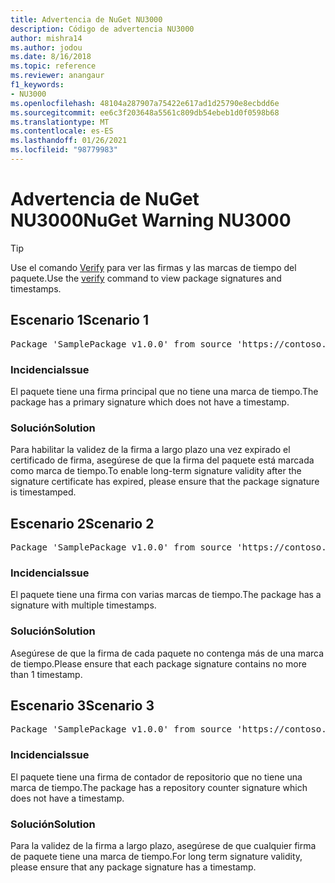 ```yaml
---
title: Advertencia de NuGet NU3000
description: Código de advertencia NU3000
author: mishra14
ms.author: jodou
ms.date: 8/16/2018
ms.topic: reference
ms.reviewer: anangaur
f1_keywords:
- NU3000
ms.openlocfilehash: 48104a287907a75422e617ad1d25790e8ecbdd6e
ms.sourcegitcommit: ee6c3f203648a5561c809db54ebeb1d0f0598b68
ms.translationtype: MT
ms.contentlocale: es-ES
ms.lasthandoff: 01/26/2021
ms.locfileid: "98779983"
---
```

# <a name="nuget-warning-nu3000"></a><span data-ttu-id="39b4c-103">Advertencia de NuGet NU3000</span><span class="sxs-lookup"><span data-stu-id="39b4c-103">NuGet Warning NU3000</span></span>

> [!Tip]
> <span data-ttu-id="39b4c-104">Use el comando [Verify](../cli-reference/cli-ref-verify.md) para ver las firmas y las marcas de tiempo del paquete.</span><span class="sxs-lookup"><span data-stu-id="39b4c-104">Use the [verify](../cli-reference/cli-ref-verify.md) command to view package signatures and timestamps.</span></span>

## <a name="scenario-1"></a><span data-ttu-id="39b4c-105">Escenario 1</span><span class="sxs-lookup"><span data-stu-id="39b4c-105">Scenario 1</span></span>

<pre>Package 'SamplePackage v1.0.0' from source 'https://contoso.com/index.json': The primary signature does not have a timestamp.</pre>

### <a name="issue"></a><span data-ttu-id="39b4c-106">Incidencia</span><span class="sxs-lookup"><span data-stu-id="39b4c-106">Issue</span></span>

<span data-ttu-id="39b4c-107">El paquete tiene una firma principal que no tiene una marca de tiempo.</span><span class="sxs-lookup"><span data-stu-id="39b4c-107">The package has a primary signature which does not have a timestamp.</span></span>


### <a name="solution"></a><span data-ttu-id="39b4c-108">Solución</span><span class="sxs-lookup"><span data-stu-id="39b4c-108">Solution</span></span>

<span data-ttu-id="39b4c-109">Para habilitar la validez de la firma a largo plazo una vez expirado el certificado de firma, asegúrese de que la firma del paquete está marcada como marca de tiempo.</span><span class="sxs-lookup"><span data-stu-id="39b4c-109">To enable long-term signature validity after the signature certificate has expired, please ensure that the package signature is timestamped.</span></span>



## <a name="scenario-2"></a><span data-ttu-id="39b4c-110">Escenario 2</span><span class="sxs-lookup"><span data-stu-id="39b4c-110">Scenario 2</span></span>

<pre>Package 'SamplePackage v1.0.0' from source 'https://contoso.com/index.json': Multiple timestamps are not accepted.</pre>

### <a name="issue"></a><span data-ttu-id="39b4c-111">Incidencia</span><span class="sxs-lookup"><span data-stu-id="39b4c-111">Issue</span></span>

<span data-ttu-id="39b4c-112">El paquete tiene una firma con varias marcas de tiempo.</span><span class="sxs-lookup"><span data-stu-id="39b4c-112">The package has a signature with multiple timestamps.</span></span>


### <a name="solution"></a><span data-ttu-id="39b4c-113">Solución</span><span class="sxs-lookup"><span data-stu-id="39b4c-113">Solution</span></span>

<span data-ttu-id="39b4c-114">Asegúrese de que la firma de cada paquete no contenga más de una marca de tiempo.</span><span class="sxs-lookup"><span data-stu-id="39b4c-114">Please ensure that each package signature contains no more than 1 timestamp.</span></span>



## <a name="scenario-3"></a><span data-ttu-id="39b4c-115">Escenario 3</span><span class="sxs-lookup"><span data-stu-id="39b4c-115">Scenario 3</span></span>

<pre>Package 'SamplePackage v1.0.0' from source 'https://contoso.com/index.json': The repository countersignature does not have a timestamp.</pre>

### <a name="issue"></a><span data-ttu-id="39b4c-116">Incidencia</span><span class="sxs-lookup"><span data-stu-id="39b4c-116">Issue</span></span>

<span data-ttu-id="39b4c-117">El paquete tiene una firma de contador de repositorio que no tiene una marca de tiempo.</span><span class="sxs-lookup"><span data-stu-id="39b4c-117">The package has a repository counter signature which does not have a timestamp.</span></span>


### <a name="solution"></a><span data-ttu-id="39b4c-118">Solución</span><span class="sxs-lookup"><span data-stu-id="39b4c-118">Solution</span></span>

<span data-ttu-id="39b4c-119">Para la validez de la firma a largo plazo, asegúrese de que cualquier firma de paquete tiene una marca de tiempo.</span><span class="sxs-lookup"><span data-stu-id="39b4c-119">For long term signature validity, please ensure that any package signature has a timestamp.</span></span>


